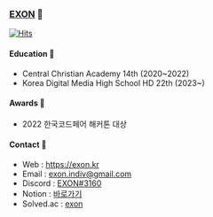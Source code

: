 ### [EXON](https://exon.kr) 👋

[![Hits](https://hits.seeyoufarm.com/api/count/incr/badge.svg?url=https%3A%2F%2Fgithub.com%2F1-EXON%2F1-EXON&count_bg=%23000000&title_bg=%23555555&icon=&icon_color=%23E7E7E7&title=+%EB%B0%A9%EB%AC%B8&edge_flat=false)](https://hits.seeyoufarm.com) <br>

#### Education 🏫
- Central Christian Academy 14th (2020~2022)
- Korea Digital Media High School HD 22th (2023~)

#### Awards 🥇
- 2022 한국코드페어 해커톤 대상

#### Contact 📢
- Web : https://exon.kr
- Email : exon.indiv@gmail.com
- Discord : [EXON#3160](https://discord.com/users/774607106732326922)
- Notion : [바로가기](https://www.notion.so/7f7538a11fe04e1fa2a98c12cf7065ed)
- Solved.ac : [exon](https://solved.ac/profile/exon)
